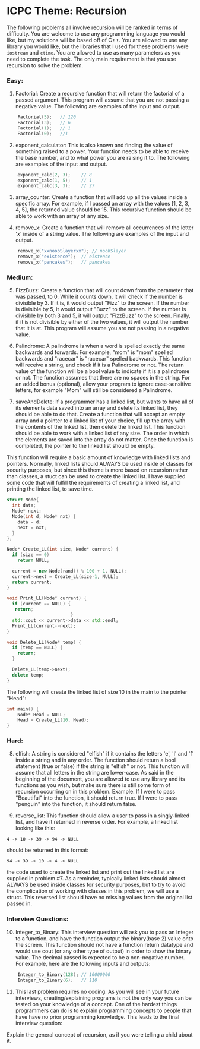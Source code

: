 # ICPC Theme: Recursion  
The following problems all involve recursion will be ranked in terms of difficulty. You are welcome to use any programming language you would like, but my solutions will be based off of C++. You are allowed to use any library you would like, but the libraries that I used for these problems were `iostream` and `ctime`. You are allowed to use as many parameters as you need to complete the task. The only main requirement is that you use recursion to solve the problem.  


### Easy:
1. Factorial: Create a recursive function that will return the factorial of a passed argument. This program will assume that you are not passing a negative value. The following are examples of the input and output.  

```c++
	Factorial(5);	// 120  
	Factorial(3);	// 6  
	Factorial(1);	// 1  
	Factorial(0);	//1  
```

2. exponent_calculator: This is also known and finding the value of something raised to a power. Your function needs to be able to receive the base number, and to what power you are raising it to. The following are examples of the input and output.  

```c++
	exponent_calc(2, 3);	// 8  
	exponent_calc(1, 5);	// 1  
	exponent_calc(3, 3);	// 27  
```

3. array_counter: Create a function that will add up all the values inside a specific array. For example, if I passed an array with the values [1, 2, 3, 4, 5], the returned value should be 15. This recursive function should be able to work with an array of any size.  

4. remove_x: Create a function that will remove all occurrences of the letter 'x' inside of a string value. The following are examples of the input and output.  

```c++
	remove_x("xxnoobSlayerxx");	// noobSlayer  
	remove_x("existence");	// eistence  
	remove_x("pancakes");	// pancakes  
```

### Medium:

5. FizzBuzz: Create a function that will count down from the parameter that was passed, to 0. While it counts down, it will check if the number is divisible by 3. If it is, it would output "Fizz" to the screen. If the number is divisible by 5, it would output "Buzz" to the screen. If the number is divisible by both 3 and 5, it will output "FizzBuzz" to the screen. Finally, if it is not divisible by either of the two values, it will output the number that it is at. This program will assume you are not passing in a negative value.  


6. Palindrome: A palindrome is when a word is spelled exactly the same backwards and forwards. For example, "mom" is "mom" spelled backwards and "racecar" is "racecar" spelled backwards. This function will receive a string, and check if it is a Palindrome or not. The return value of the function will be a bool value to indicate if it is a palindrome or not. The function assumes that there are no spaces in the string. For an added bonus (optional), allow your program to ignore case-sensitive letters, for example "Mom" will still be considered a Palindrome.  

7. saveAndDelete: If a programmer has a linked list, but wants to have all of its elements data saved into an array and delete its linked list, they should be able to do that. Create a function that will accept an empty array and a pointer to a linked list of your choice, fill up the array with the contents of the linked list, then delete the linked list. This function should be able to work with a linked list of any size. The order in which the elements are saved into the array do not matter. Once the function is completed, the pointer to the linked list should be empty.  

This function will require a basic amount of knowledge with linked lists and pointers. Normally, linked lists should ALWAYS be used inside of classes for security purposes, but since this theme is more based on recursion rather than classes, a stuct can be used to create the linked list. I have supplied some code that will fulfill the requirements of creating a linked list, and printing the linked list, to save time.  

```c++
struct Node{
  int data;
  Node* next; 
  Node(int d, Node* nxt) {
    data = d;
    next = nxt;
  }
};  

```

```c++
Node* Create_LL(int size, Node* current) {
  if (size == 0)
    return NULL;

  current = new Node(rand() % 100 + 1, NULL);
  current->next = Create_LL(size-1, NULL);
  return current;
}  
```

```c++
void Print_LL(Node* current) {
  if (current == NULL) {
   return;
                        }
  std::cout << current->data << std::endl;
  Print_LL(current->next);
}   
```
```c++
void Delete_LL(Node* temp) {
  if (temp == NULL) {
    return;
  }

  Delete_LL(temp->next);
  delete temp;
}
```

The following will create the linked list of size 10 in the main to the pointer "Head":  
```c++
int main() {
	Node* Head = NULL;
	Head = Create_LL(10, Head); 
}
```

### Hard:

8.  elfish: A string is considered "elfish" if it contains the letters 'e', 'l' and 'f' inside a string and in any order. The function should return a bool statement (true or false) if the string is "elfish" or not. This function will assume that all letters in the string are lower-case. As said in the beginning of the document, you are allowed to use any library and its functions as you wish, but make sure there is still some form of recursion occurring on in this problem. Example: If I were to pass "Beautiful" into the function, it should return true. If I were to pass "penguin" into the function, it should return false.  

9. reverse_list: This function should allow a user to pass in a singly-linked list, and have it returned in reverse order. For example, a linked list looking like this:  

```
4 -> 10 -> 39 -> 94 -> NULL  
```

should be returned in this format:  
```
94 -> 39 -> 10 -> 4 -> NULL  
```

the code used to create the linked list and print out the linked list are supplied in problem #7. As a reminder, typically linked lists should almost ALWAYS be used inside classes for security purposes, but to try to avoid the complication of working with classes in this problem, we will use a struct. This reversed list should have no missing values from the original list passed in.   

### Interview Questions:  

10. Integer_to_Binary: This interview question will ask you to pass an Integer to a function, and have the function output the binary(base 2) value onto the screen. This function should not have a function return datatype and would use cout (or any other type of output) in order to show the binary value. The decimal passed is expected to be a non-negative number.  For example, here are the following inputs and outputs:  

```c++
	Integer_to_Binary(128);	// 10000000  
	Integer_to_Binary(6);	// 110  
```

11. This last problem requires no coding. As you will see in your future interviews, creating/explaining programs is not the only way you can be tested on your knowledge of a concept. One of the hardest things programmers can do is to explain programming concepts to people that have have no prior programming knowledge. This leads to the final interview question:  

Explain the general concept of recursion, as if you were telling a child about it.   
